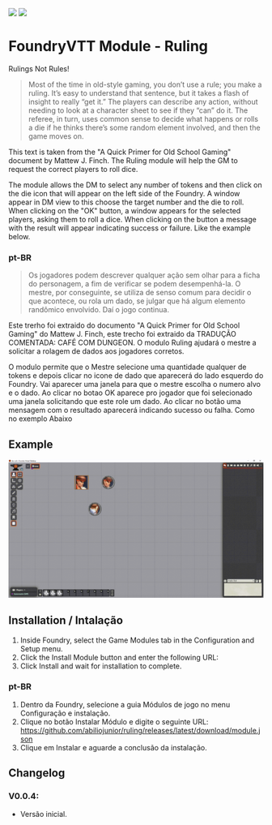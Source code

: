 ![](https://img.shields.io/badge/Foundry-v0.8.6-informational)
![](https://img.shields.io/github/downloads/abiliojunior/ruling/total)


<!--- replace <user>/<repo> with your username/repository -->
<!--- ![Latest Release Download Count](https://img.shields.io/github/downloads/<user>/<repo>/latest/module.zip) -->

<!--- Forge Bazaar Install % Badge -->
<!--- replace <your-module-name> with the `name` in your manifest -->
<!--- ![Forge Installs](https://img.shields.io/badge/dynamic/json?label=Forge%20Installs&query=package.installs&suffix=%25&url=https%3A%2F%2Fforge-vtt.com%2Fapi%2Fbazaar%2Fpackage%2Fruling&colorB=4aa94a) -->

# FoundryVTT Module - Ruling

Rulings Not Rules!

> Most of the time in old-style gaming, you don’t use a rule; you make a ruling. It’s easy to understand that sentence, but it takes a flash of insight to really “get it.” The players can describe any action, without needing to look at a character sheet to see if they “can” do it. The referee, in turn, uses common sense to decide what happens or rolls a die if he thinks there’s some random element involved, and then the game moves on.

This text is taken from the "A Quick Primer for Old School Gaming" document by Mattew J. Finch. The Ruling module will help the GM to request the correct players to roll dice.

The module allows the DM to select any number of tokens and then click on the die icon that will appear on the left side of the Foundry. A window appear in DM view to this choose the target number and the die to roll. When clicking on the "OK" button, a window appears for the selected players, asking them to roll a dice. When clicking on the button a message with the result will appear indicating success or failure. Like the example below.



### pt-BR

> Os jogadores podem descrever qualquer ação sem olhar para a ficha do personagem, a fim de verificar se podem desempenhá-la. O mestre, por conseguinte, se utiliza de senso comum para decidir o que acontece, ou rola um dado, se julgar que há algum elemento randômico envolvido. Daí o jogo continua.

Este trerho foi extraido do documento "A Quick Primer for Old School Gaming" do Mattew J. Finch, este trecho foi extraido da TRADUÇÃO COMENTADA: CAFÉ COM DUNGEON. O modulo Ruling ajudará o mestre a solicitar a rolagem de dados aos jogadores corretos.

O modulo permite que o Mestre selecione uma quantidade qualquer de tokens e depois clicar no icone de dado que aparecerá do lado esquerdo do Foundry. Vai aparecer uma janela para que o mestre escolha o numero alvo e o dado. Ao clicar no botao OK aparece pro jogador que foi selecionado uma janela solicitando que este role um dado. Ao clicar no botão uma mensagem com o resultado aparecerá indicando sucesso ou falha. Como no exemplo Abaixo

## Example

![Preview](./UseExample.gif?raw=true)


## Installation / Intalação

1. Inside Foundry, select the Game Modules tab in the Configuration and Setup menu.
2. Click the Install Module button and enter the following URL:
3. Click Install and wait for installation to complete.

### pt-BR
1. Dentro da Foundry, selecione a guia Módulos de jogo no menu Configuração e instalação.
2. Clique no botão Instalar Módulo e digite o seguinte URL: https://github.com/abiliojunior/ruling/releases/latest/download/module.json
3. Clique em Instalar e aguarde a conclusão da instalação.

## Changelog

### V0.0.4: 
- Versão inicial.